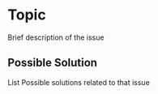 # Topic

Brief description of the issue

## Possible Solution

List Possible solutions related to that issue 
